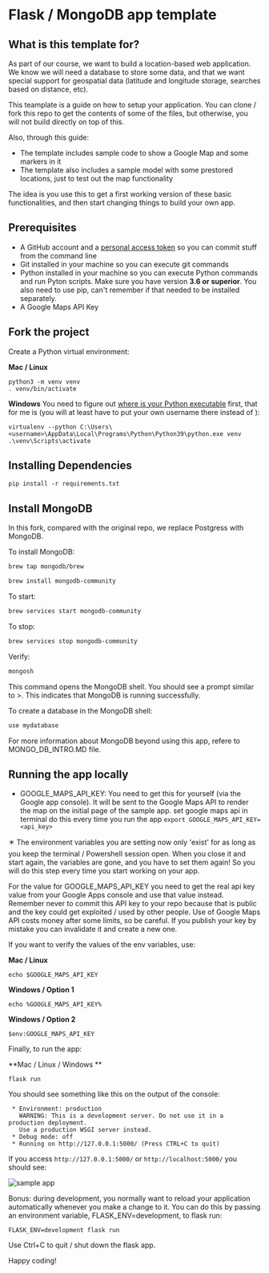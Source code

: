 # Flask / MongoDB app template

## What is this template for?

As part of our course, we want to build a location-based web application. We know we will need a database to store some data, and that we want special support for geospatial data (latitude and longitude storage, searches based on distance, etc).

This teamplate is a guide on how to setup your application.
You can clone / fork this repo to get the contents of some of the files, but otherwise, you will not build directly on top of this.

Also, through this guide:

- The template includes sample code to show a Google Map and some markers in it
- The template also includes a sample model with some prestored locations, just to test out the map functionality 

The idea is you use this to get a first working version of these basic functionalities, and then start changing things to build your own app.

## Prerequisites

- A GitHub account and a [personal access token](https://docs.github.com/en/authentication/keeping-your-account-and-data-secure/creating-a-personal-access-token) so you can commit stuff from the command line
- Git installed in your machine so you can execute git commands
- Python installed in your machine so you can execute Python commands and run Pyton scripts. Make sure you have version **3.6 or superior**. You also need to use pip, can't remember if that needed to be installed separately.
- A Google Maps API Key

## Fork the project

Create a Python virtual environment:

**Mac / Linux**

```
python3 -m venv venv
. venv/bin/activate
```

**Windows**
You need to figure out [where is your Python executable](https://mothergeo-py.readthedocs.io/en/latest/development/how-to/venv-win.html#where-is-python) first, that for me is (you will at least have to put your own username there instead of <username>):

```
virtualenv --python C:\Users\<username>\AppData\Local\Programs\Python\Python39\python.exe venv
.\venv\Scripts\activate
```

## Installing Dependencies

```
pip install -r requirements.txt
```

## Install MongoDB

In this fork, compared with the original repo, we replace Postgress with MongoDB. 

To install MongoDB:

```bash
brew tap mongodb/brew

brew install mongodb-community
```

To start:

```bash
brew services start mongodb-community
```

To stop:

```bash
brew services stop mongodb-community
```

Verify:

```bash
mongosh
```

This command opens the MongoDB shell. You should see a prompt similar to >. This indicates that MongoDB is running successfully.

To create a database in the MongoDB shell:

```bash
use mydatabase
```

For more information about MongoDB beyond using this app, refere to MONGO_DB_INTRO.MD file.

## Running the app locally

- GOOGLE_MAPS_API_KEY: You need to get this for yourself (via the Google app console). It will be sent to the Google Maps API to render the map on the initial page of the sample app.
  set google maps api in terminal do this every time you run the app
  `export GOOGLE_MAPS_API_KEY=<api_key>`

:eight_pointed_black_star: The environment variables you are setting now only 'exist' for as long as you keep the terminal / Powershell session open. When you close it and start again, the variables are gone, and you have to set them again! So you will do this step every time you start working on your app.

For the value for GOOGLE_MAPS_API_KEY you need to get the real api key value from your Google Apps console and use that value instead.
Remember never to commit this API key to your repo because that is public and the key could get exploited / used by other people. Use of Google Maps API costs money after some limits, so be careful. If you publish your key by mistake you can invalidate it and create a new one.

If you want to verify the values of the env variables, use:

**Mac / Linux**

```
echo $GOOGLE_MAPS_API_KEY
```

**Windows / Option 1**

```
echo %GOOGLE_MAPS_API_KEY%
```

**Windows / Option 2**

```
$env:GOOGLE_MAPS_API_KEY
```

Finally, to run the app:

**Mac / Linux / Windows **

```
flask run
```

You should see something like this on the output of the console:

```
 * Environment: production
   WARNING: This is a development server. Do not use it in a production deployment.
   Use a production WSGI server instead.
 * Debug mode: off
 * Running on http://127.0.0.1:5000/ (Press CTRL+C to quit)
```

If you access `http://127.0.0.1:5000/` or `http://localhost:5000/` you should see:

![sample app](/_readme_assets/Sample-app.png)

Bonus: during development, you normally want to reload your application automatically whenever you make a change to it. You can do this by passing an environment variable, FLASK_ENV=development, to flask run:

```
FLASK_ENV=development flask run
```

Use Ctrl+C to quit / shut down the flask app.

Happy coding!
